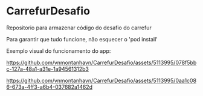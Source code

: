# CarrefurDesafio
Repositorio para armazenar código do desafio do carrefur

Para garantir que tudo funcione, não esquecer o 'pod install'

Exemplo visual do funcionamento do app:

https://github.com/vnmontanhavn/CarrefurDesafio/assets/5113995/078f5bbc-127a-48a1-a31e-1a94561312b3


https://github.com/vnmontanhavn/CarrefurDesafio/assets/5113995/0aa1c086-673a-4ff3-a6b4-037682a1462d





